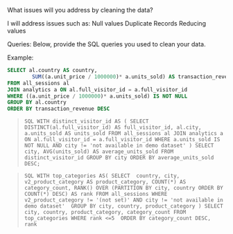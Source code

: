 What issues will you address by cleaning the data?

I will address issues such as:
Null values 
Duplicate Records
Reducing values

Queries:
Below, provide the SQL queries you used to clean your data.

Example:
```sql
SELECT al.country AS country, 
		SUM((a.unit_price / 1000000)* a.units_sold) AS transaction_revenue
FROM all_sessions al
JOIN analytics a ON al.full_visitor_id = a.full_visitor_id
WHERE ((a.unit_price / 1000000)* a.units_sold) IS NOT NULL 
GROUP BY al.country
ORDER BY transaction_revenue DESC
```

>`` SQL
WITH distinct_visitor_id AS (
	SELECT DISTINCT(al.full_visitor_id) AS full_visitor_id, al.city, a.units_sold AS units_sold
	FROM all_sessions al
	JOIN analytics a ON al.full_visitor_id = a.full_visitor_id
	WHERE a.units_sold IS NOT NULL AND city != 'not available in demo dataset'
)
SELECT city, AVG(units_sold) AS average_units_sold
FROM distinct_visitor_id
GROUP BY city
ORDER BY average_units_sold DESC;
>``

>`` SQL
WITH top_categories AS(
	SELECT 	country,
			city,
			v2_product_category AS product_category,
			COUNT(*) AS category_count,
			RANK() OVER (PARTITION BY city, country
			ORDER BY COUNT(*) DESC) AS rank
	FROM all_sessions
	WHERE v2_product_category != '(not set)' AND city != 'not available in demo dataset' 
	GROUP BY city, country, product_category
)
SELECT city, country, product_category, category_count
FROM top_categories
WHERE rank <=5 
ORDER BY category_count DESC, rank
>``

